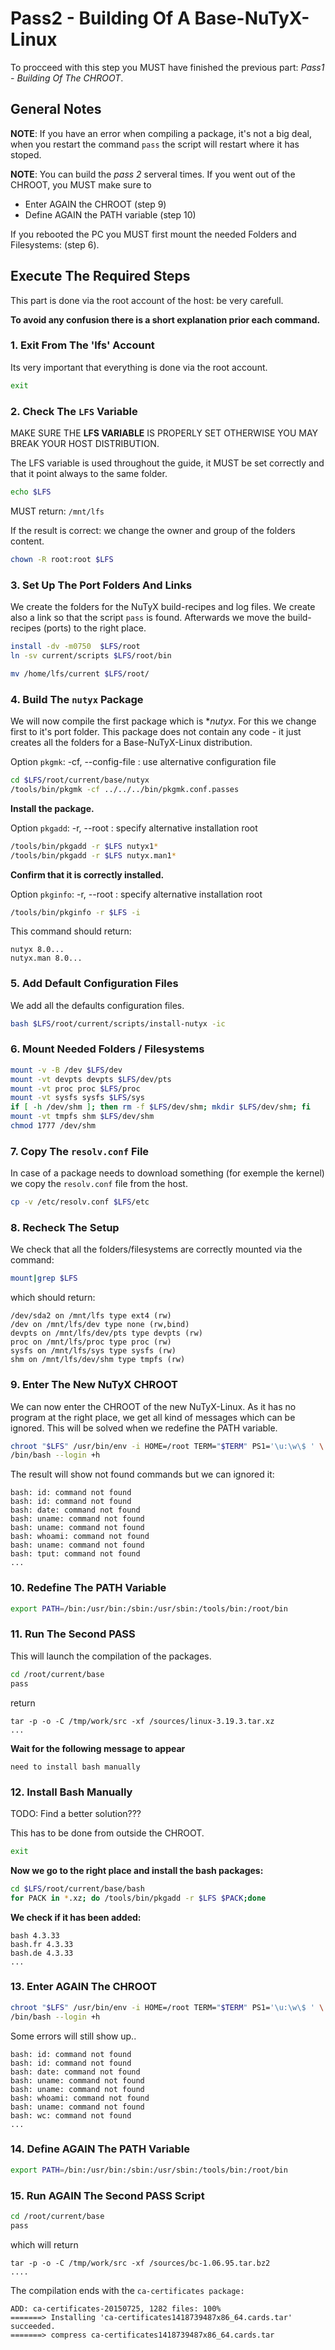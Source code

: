 # Pass2 - Building Of A Base-NuTyX-Linux

To procceed with this step you MUST have finished the previous part: *Pass1 - Building Of The CHROOT*.


## General Notes

**NOTE**: If you have an error when compiling a package, it's not a big deal, when you restart the command `pass` the 
script will restart where it has stoped. 

**NOTE**: You can build the *pass 2* serveral times. If you went out of the CHROOT, you MUST make sure to 

* Enter AGAIN the CHROOT (step 9)
* Define AGAIN the PATH variable (step 10)

If you rebooted the PC you MUST first mount the needed Folders and Filesystems: (step 6).


## Execute The Required Steps

This part is done via the root account of the host: be very carefull.

**To avoid any confusion there is a short explanation prior each command.**


### 1. Exit From The 'lfs' Account

Its very important that everything is done via the root account.

```bash
exit
```


### 2. Check The `LFS` Variable

MAKE SURE THE **LFS VARIABLE** IS PROPERLY SET OTHERWISE YOU MAY BREAK YOUR HOST DISTRIBUTION.

The LFS variable is used throughout the guide, it MUST be set correctly and that it point always to the same folder. 

```bash
echo $LFS
```

MUST return: `/mnt/lfs`

If the result is correct: we change the owner and group of the folders content.

```bash
chown -R root:root $LFS
```


### 3. Set Up The Port Folders And Links

We create the folders for the NuTyX build-recipes and log files. We create also a link so that the script 
`pass` is found. Afterwards we move the build-recipes (ports) to the right place.

```bash
install -dv -m0750  $LFS/root
ln -sv current/scripts $LFS/root/bin

mv /home/lfs/current $LFS/root/
```


### 4. Build The `nutyx` Package 

We will now compile the first package which is **nutyx*. For this we change first to it's port folder.
This package does not contain any code - it just creates all the folders for a Base-NuTyX-Linux distribution.

Option `pkgmk`: -cf,  --config-file <file>:  use alternative configuration file

```bash
cd $LFS/root/current/base/nutyx
/tools/bin/pkgmk -cf ../../../bin/pkgmk.conf.passes
```

**Install the package.**

Option `pkgadd`: -r, --root <path>:   specify alternative installation root

```bash
/tools/bin/pkgadd -r $LFS nutyx1*
/tools/bin/pkgadd -r $LFS nutyx.man1*
```

**Confirm that it is correctly installed.**

Option `pkginfo`: -r, --root <path>:   specify alternative installation root


```bash
/tools/bin/pkginfo -r $LFS -i
```

This command should return:

```
nutyx 8.0...
nutyx.man 8.0...
```


### 5. Add Default Configuration Files

We add all the defaults configuration files.

```bash
bash $LFS/root/current/scripts/install-nutyx -ic
```


### 6. Mount Needed Folders / Filesystems

```bash
mount -v -B /dev $LFS/dev
mount -vt devpts devpts $LFS/dev/pts
mount -vt proc proc $LFS/proc
mount -vt sysfs sysfs $LFS/sys
if [ -h /dev/shm ]; then rm -f $LFS/dev/shm; mkdir $LFS/dev/shm; fi
mount -vt tmpfs shm $LFS/dev/shm
chmod 1777 /dev/shm
```


### 7. Copy The `resolv.conf` File 

In case of a package needs to download something (for exemple the kernel) we copy the `resolv.conf` file from the host.

```bash
cp -v /etc/resolv.conf $LFS/etc
```


### 8. Recheck The Setup

We check that all the folders/filesystems are correctly mounted via the command: 

```bash
mount|grep $LFS
```

which should return:

```
/dev/sda2 on /mnt/lfs type ext4 (rw)
/dev on /mnt/lfs/dev type none (rw,bind)
devpts on /mnt/lfs/dev/pts type devpts (rw)
proc on /mnt/lfs/proc type proc (rw)
sysfs on /mnt/lfs/sys type sysfs (rw)
shm on /mnt/lfs/dev/shm type tmpfs (rw)
```


### 9. Enter The New NuTyX CHROOT

We can now enter the CHROOT of the new NuTyX-Linux. As it has no program at the right place, we get all kind of 
messages which can be ignored. This will be solved when we redefine the PATH variable.


```bash
chroot "$LFS" /usr/bin/env -i HOME=/root TERM="$TERM" PS1='\u:\w\$ ' \
/bin/bash --login +h
```

The result will show not found commands but we can ignored it:

```
bash: id: command not found
bash: id: command not found
bash: date: command not found
bash: uname: command not found
bash: uname: command not found
bash: whoami: command not found
bash: uname: command not found
bash: tput: command not found
...
```


### 10. Redefine The PATH Variable

```bash
export PATH=/bin:/usr/bin:/sbin:/usr/sbin:/tools/bin:/root/bin
```


### 11. Run The Second PASS

This will launch the compilation of the packages.

```bash
cd /root/current/base
pass
```

return

```
tar -p -o -C /tmp/work/src -xf /sources/linux-3.19.3.tar.xz
...
```

**Wait for the following message to appear**

```
need to install bash manually
```


### 12. Install Bash Manually

TODO: Find a better solution???

This has to be done from outside the CHROOT.

```bash
exit
```

**Now we go to the right place and install the bash packages:**

```bash
cd $LFS/root/current/base/bash
for PACK in *.xz; do /tools/bin/pkgadd -r $LFS $PACK;done
```

**We check if it has been added:**

```
bash 4.3.33
bash.fr 4.3.33
bash.de 4.3.33
...
```


### 13. Enter AGAIN The CHROOT

```bash
chroot "$LFS" /usr/bin/env -i HOME=/root TERM="$TERM" PS1='\u:\w\$ ' \
/bin/bash --login +h
```

Some errors will still show up..

```
bash: id: command not found
bash: id: command not found
bash: date: command not found
bash: uname: command not found
bash: uname: command not found
bash: whoami: command not found
bash: uname: command not found
bash: wc: command not found
...
```


### 14. Define AGAIN The PATH Variable

```bash
export PATH=/bin:/usr/bin:/sbin:/usr/sbin:/tools/bin:/root/bin
```


### 15. Run AGAIN The Second PASS Script


```bash
cd /root/current/base
pass
```

which will return

```
tar -p -o -C /tmp/work/src -xf /sources/bc-1.06.95.tar.bz2
....
```

The compilation ends with the `ca-certificates package:`

```
ADD: ca-certificates-20150725, 1282 files: 100%
=======> Installing 'ca-certificates1418739487x86_64.cards.tar' succeeded.
=======> compress ca-certificates1418739487x86_64.cards.tar
```



